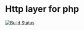 # Http layer for php

[![Build Status](https://travis-ci.org/weew/php-http.svg?branch=master)](https://travis-ci.org/weew/php-http)
